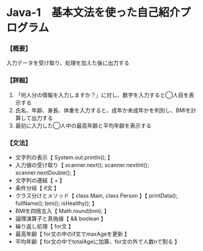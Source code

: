 # Java-1　基本文法を使った自己紹介プログラム

### 【概要】
入力データを受け取り、処理を加えた後に出力する

### 【詳細】  
1. 「何人分の情報を入力しますか？」に対し、数字を入力すると◯人目を表示する
2. 氏名、年齢、身長、体重を入力すると、成年か未成年かを判別し、BMIを計算して出力する
3. 最初に入力した◯人中の最高年齢と平均年齢を表示する

### 【文法】
- 文字列の表示【 System.out.println(); 】
- 入力値の受け取り【 scanner.next(); scanner.nextInt(); scanner.nextDouble(); 】
- 文字列の連結【 + 】
- 条件分岐【 if文 】
- クラス分けとメソッド【 class Main, class Person 】【 printData(); fullName(); bmi(); isHealthy(); 】
- BMIを四捨五入【 Math.round(bmi); 】
- 論理演算子と真偽値【 && boolean 】
- 繰り返し処理【 for文 】
- 最高年齢【 for文の中のif文でmaxAgeを更新 】
- 平均年齢【 for文の中でtotalAgeに加算、for文の外で人数nで割る 】
